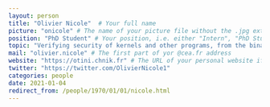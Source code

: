 ```yaml
---
layout: person
title: "Olivier Nicole"  # Your full name
picture: "onicole" # The name of your picture file without the .jpg extension
position: "PhD Student" # Your position, i.e. either "Intern", "PhD Student", "Postdoc" or "Tenured Researcher"
topic: "Verifying security of kernels and other programs, from the binary." # For interns, PhD students and postdocs, briefly describe your research topic (tenured researchers should remove this line)
mail: "olivier.nicole" # The first part of yor @cea.fr address
website: "https://otini.chnik.fr" # The URL of your personal website if you have one, otherwise remove the line
twitter: "https://twitter.com/OlivierNicole1"
categories: people
date: 2021-01-04
redirect_from: /people/1970/01/01/nicole.html
---
```

